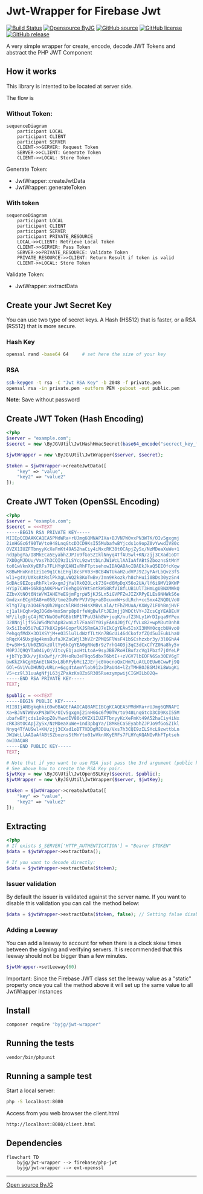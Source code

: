 # Jwt-Wrapper for Firebase Jwt

[![Build Status](https://github.com/byjg/php-jwt-wrapper/actions/workflows/phpunit.yml/badge.svg?branch=master)](https://github.com/byjg/php-jwt-wrapper/actions/workflows/phpunit.yml)
[![Opensource ByJG](https://img.shields.io/badge/opensource-byjg-success.svg)](http://opensource.byjg.com)
[![GitHub source](https://img.shields.io/badge/Github-source-informational?logo=github)](https://github.com/byjg/php-jwt-wrapper/)
[![GitHub license](https://img.shields.io/github/license/byjg/php-jwt-wrapper.svg)](https://opensource.byjg.com/opensource/licensing.html)
[![GitHub release](https://img.shields.io/github/release/byjg/php-jwt-wrapper.svg)](https://github.com/byjg/php-jwt-wrapper/releases/)

A very simple wrapper for create, encode, decode JWT Tokens and abstract the PHP JWT Component

## How it works

This library is intented to be located at server side.

The flow is

### Without Token:

```mermaid
sequenceDiagram
    participant LOCAL
    participant CLIENT
    participant SERVER
    CLIENT->>SERVER: Request Token
    SERVER->>CLIENT: Generate Token
    CLIENT->>LOCAL: Store Token
```

Generate Token:
 * JwtWrapper::createJwtData
 * JwtWrapper::generateToken


### With token

```mermaid
sequenceDiagram
    participant LOCAL
    participant CLIENT
    participant SERVER
    participant PRIVATE_RESOURCE
    LOCAL->>CLIENT: Retrieve Local Token
    CLIENT->>SERVER: Pass Token
    SERVER->>PRIVATE_RESOURCE: Validate Token
    PRIVATE_RESOURCE->>CLIENT: Return Result if token is valid
    CLIENT->>LOCAL: Store Token
```

Validate Token:
 * JwtWrapper::extractData

## Create your Jwt Secret Key

You can use two type of secret keys. A Hash (HS512) that is faster, or a RSA (RS512) that is more secure.

### Hash Key

```bash
openssl rand -base64 64     # set here the size of your key
```

### RSA

```bash
ssh-keygen -t rsa -C "Jwt RSA Key" -b 2048 -f private.pem
openssl rsa -in private.pem -outform PEM -pubout -out public.pem
```

**Note**: Save without password

## Create JWT Token (Hash Encoding)

```php
<?php
$server = "example.com";
$secret = new \ByJG\Util\JwtHashHmacSecret(base64_encode("secrect_key_for_test"));

$jwtWrapper = new \ByJG\Util\JwtWrapper($server, $secret);

$token = $jwtWrapper->createJwtData([
    "key" => "value",
    "key2" => "value2"
]);
```

## Create JWT Token (OpenSSL Encoding)

```php
<?php
$server = "example.com";
$secret = <<<TEXT
-----BEGIN RSA PRIVATE KEY-----
MIIEpQIBAAKCAQEA5PMdWRa+rUJmg6QMNAPIXa+BJVN7W0vxPN3WTK/OIv5gxgmj
2inHGGc6f90TW/to948LnqGtcD3CD9KsI55MubafwBYjcds1o9opZ0vYwwdIV80c
OVZX1IUZFTbnyyKcXeFmKt49A52haCiy4iNxcRK38tOCApjZySx/NzMDeaXuWe+1
nd3pbgYa/I8MkECa5EyabhZJPJo9fGoSZIklNnyq4TfAUSwl+KN/zjj3CXad1oDT
7XDDgMJDUu/Vxs7h3CQI9zILSYcL9zwttbLnJW1WcLlAAIaAfABtSZboznsStMnY
to01wVknXKyERFs7FLHYqKQANIvRhFTptsehowIDAQABAoIBAEkJkaQ5EE0fcKqw
K8BwMHxKn81zi1e9q1C6iEHgl8csFV03+BCB4WTUkaH2udVPJ9ZJyPArLbQvz3fS
wl1+g4V/UAksRtRslPkXgLvWQ2k8KoTwBv/3nn9Kkozk/h8chHuii0BDs30yzSn4
SdDAc9EZopsRhFklv9xgmJjYalRk02OLck73G+d6MpDqX56o2UA/lf6i9MV19KWP
HYip7CAN+i6k8gA0KPHwr76ehgQ6YHtSntkWS8RfVI8fLUB1UlT3HmLgUBNXMWkQ
ZZbvXtNOt6NtW/WIAHEYeE9jmFgrpW5jKJSLn5iGVPFZwJIZXRPyELEs9NHWkS6e
GmdzxnECgYEA8+m05B/tmeZOuMrPVJV9g+aBDcuxmW+sdLRch+ccSmx4ZNQOLVoU
klYgTZq/a1O4ENq0h2WgccNlRHdcH4sXMBvLalA/tFhZMUuA/KXWyZ1F0hBnjHVF
cj1alHCqh+9qJDGdn4mxSmrp8p0rfeWgBwlFtJEJmjjDWDCtVY+JZcsCgYEA8EuV
WF/ilgDjgC4jMCYNuO0oFGBbtNP17PuU3kh8W+joqK/nufZ3NLy1WrDIpqa9YPex
328Nnjljf5GJWSdMchAp82waLzl7FaaBTY0iyFAK4J0jfC/fVLx82+wpM3utDnh8
9x5iIboO5U7uEJ7k8X2p64GoprlKJSRmGAJ7eIkCgYEAw5IsXI3NMY0cqcbUHvoO
PehgqfMdX+3O1XSYjM+eO35lulLdWzfTLtKn7BGcUi46dCkofzfZQd5uIEukLhaU
bRqcK45UxgHg4kmsDufaJKZaCWjl3hVZrZPMQSFlWsF41bSCshzxbr3y/3lOGhA4
E+w3W+S/Uk0ZNGkzUltYy6kCgYEA0gRNeBr9z7rhG4O3j3qC3dCxCfYZ0Na8hy5v
M0PJJQ9QYTa04iyOjVItcyE1jaoHtLtoA+9syJBB7RoHIBufzcVg1Pbzf7jOYeLP
+jbTYp3Kk/vjKsQwfj/rJM+oRu3eF9qo5dbxT6btI++zVGV7lbEOFN6Sx30EV6gT
bwKkZXkCgYEAnEtN43xL8bRFybMc1ZJErjc0VocnoQxCHm7LuAtLOEUw6CwwFj9Q
GOl+GViVuDHUNQvURLn+6gg4tAemYlob912xIPaU44+lZzTMHBOJBGMJKi8WogKi
V5+cz9l31uuAgNfjL63jZPaAzKs8Zx6R3O5RuezympwijCIGWILbO2Q=
-----END RSA PRIVATE KEY-----
TEXT;
          
$public = <<<TEXT
-----BEGIN PUBLIC KEY-----
MIIBIjANBgkqhkiG9w0BAQEFAAOCAQ8AMIIBCgKCAQEA5PMdWRa+rUJmg6QMNAPI
Xa+BJVN7W0vxPN3WTK/OIv5gxgmj2inHGGc6f90TW/to948LnqGtcD3CD9KsI55M
ubafwBYjcds1o9opZ0vYwwdIV80cOVZX1IUZFTbnyyKcXeFmKt49A52haCiy4iNx
cRK38tOCApjZySx/NzMDeaXuWe+1nd3pbgYa/I8MkECa5EyabhZJPJo9fGoSZIkl
Nnyq4TfAUSwl+KN/zjj3CXad1oDT7XDDgMJDUu/Vxs7h3CQI9zILSYcL9zwttbLn
JW1WcLlAAIaAfABtSZboznsStMnYto01wVknXKyERFs7FLHYqKQANIvRhFTptseh
owIDAQAB
-----END PUBLIC KEY-----
TEXT;

# Note that if you want to use RSA just pass the 3rd argument (public key)
# See above how to create the RSA Key pair.
$jwtKey = new \ByJG\Util\JwtOpenSSLKey($secret, $public);
$jwtWrapper = new \ByJG\Util\JwtWrapper($server, $jwtKey);

$token = $jwtWrapper->createJwtData([
    "key" => "value",
    "key2" => "value2"
]);
```

## Extracting

```php
<?php
# If exists $_SERVER['HTTP_AUTHENTICATION'] = "Bearer $TOKEN"
$data = $jwtWrapper->extractData();

# If you want to decode directly:
$data = $jwtWrapper->extractData($token);
```

### Issuer validation

By default the issuer is validated against the server name. If you want to disable this validation you can call the method below:

```php
$data = $jwtWrapper->extractData($token, false); // Setting false disables the issuer validation
```

### Adding a Leeway

You can add a leeway to account for when there is a clock skew times between
the signing and verifying servers. It is recommended that this leeway should
not be bigger than a few minutes.

```php
$jwtWrapper->setLeeway(60)
```

Important: Since the Firebase JWT class set the leeway value as a "static" property
once you call the method above it will set up the same value to all JwtWrapper instances

## Install

```bash
composer require "byjg/jwt-wrapper"
```

## Running the tests

```bash
vendor/bin/phpunit
```

## Running a sample test

Start a local server:

```bash
php -S localhost:8080
```

Access from you web browser the client.html

```bash
http://localhost:8080/client.html
```

## Dependencies

```mermaid  
flowchart TD  
    byjg/jwt-wrapper --> firebase/php-jwt
    byjg/jwt-wrapper --> ext-openssl
```

----  
[Open source ByJG](http://opensource.byjg.com)

